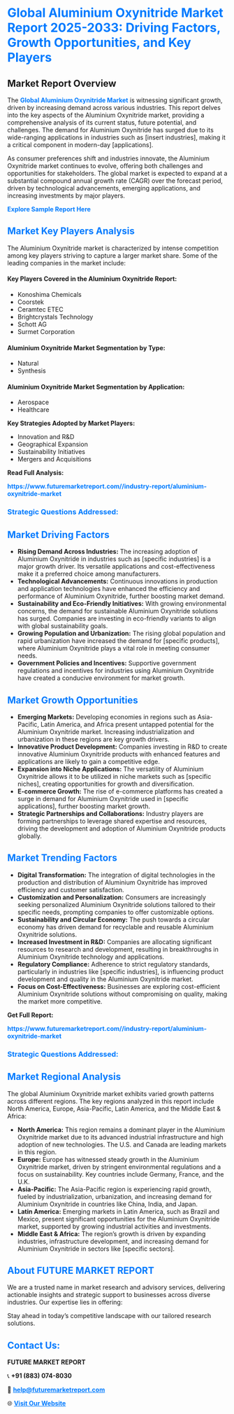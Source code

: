 <h1 style="color: #007BFF;">Global Aluminium Oxynitride Market Report 2025-2033: Driving Factors, Growth Opportunities, and Key Players</h1>

<section id="overview">
<h2>Market Report Overview</h2>
<p>The <a href="https://www.futuremarketreport.com//industry-report/aluminium-oxynitride-market" style="color: #007BFF; text-decoration: none;"><strong>Global Aluminium Oxynitride Market</strong></a> is witnessing significant growth, driven by increasing demand across various industries. This report delves into the key aspects of the Aluminium Oxynitride market, providing a comprehensive analysis of its current status, future potential, and challenges. The demand for Aluminium Oxynitride has surged due to its wide-ranging applications in industries such as [insert industries], making it a critical component in modern-day [applications].</p>
<p>As consumer preferences shift and industries innovate, the Aluminium Oxynitride market continues to evolve, offering both challenges and opportunities for stakeholders. The global market is expected to expand at a substantial compound annual growth rate (CAGR) over the forecast period, driven by technological advancements, emerging applications, and increasing investments by major players.</p>
</section>

<section id="overview">
<p><a href="https://www.futuremarketreport.com//request-sample/reportId=82936" style="color: #007BFF; text-decoration: none;"><strong>Explore Sample Report Here</strong></a></p>
</section>

<section id="key-players">
<h2 style="color: #007BFF;">Market Key Players Analysis</h2>
<p>The Aluminium Oxynitride market is characterized by intense competition among key players striving to capture a larger market share. Some of the leading companies in the market include:</p>
<h4>Key Players Covered in the Aluminium Oxynitride Report:</h4>
<ul><li>Konoshima Chemicals</li><li>Coorstek</li><li>Ceramtec ETEC</li><li>Brightcrystals Technology</li><li>Schott AG</li><li>Surmet Corporation</li></ul>
<h4>Aluminium Oxynitride Market Segmentation by Type:</h4>
<ul><li>Natural</li><li>Synthesis</li></ul>

<h4>Aluminium Oxynitride Market Segmentation by Application:</h4>
<ul><li>Aerospace</li><li>Healthcare</li></ul>
<p><strong>Key Strategies Adopted by Market Players:</strong></p>
<ul>
<li>Innovation and R&D</li>
<li>Geographical Expansion</li>
<li>Sustainability Initiatives</li>
<li>Mergers and Acquisitions</li>
</ul>
</section>

<section>
<p><strong>Read Full Analysis: </strong></p><a href="https://www.futuremarketreport.com//industry-report/aluminium-oxynitride-market" style="color: #007BFF; text-decoration: none;"><strong>https://www.futuremarketreport.com//industry-report/aluminium-oxynitride-market</strong></a>
<h3 style="color: #007BFF;">Strategic Questions Addressed:</h3>
</section>

<section id="driving-factors">
<h2 style="color: #007BFF;">Market Driving Factors</h2>
<ul>
<li><strong>Rising Demand Across Industries:</strong> The increasing adoption of Aluminium Oxynitride in industries such as [specific industries] is a major growth driver. Its versatile applications and cost-effectiveness make it a preferred choice among manufacturers.</li>
<li><strong>Technological Advancements:</strong> Continuous innovations in production and application technologies have enhanced the efficiency and performance of Aluminium Oxynitride, further boosting market demand.</li>
<li><strong>Sustainability and Eco-Friendly Initiatives:</strong> With growing environmental concerns, the demand for sustainable Aluminium Oxynitride solutions has surged. Companies are investing in eco-friendly variants to align with global sustainability goals.</li>
<li><strong>Growing Population and Urbanization:</strong> The rising global population and rapid urbanization have increased the demand for [specific products], where Aluminium Oxynitride plays a vital role in meeting consumer needs.</li>
<li><strong>Government Policies and Incentives:</strong> Supportive government regulations and incentives for industries using Aluminium Oxynitride have created a conducive environment for market growth.</li>
</ul>
</section>

<section id="growth-opportunities">
<h2 style="color: #007BFF;">Market Growth Opportunities</h2>
<ul>
<li><strong>Emerging Markets:</strong> Developing economies in regions such as Asia-Pacific, Latin America, and Africa present untapped potential for the Aluminium Oxynitride market. Increasing industrialization and urbanization in these regions are key growth drivers.</li>
<li><strong>Innovative Product Development:</strong> Companies investing in R&D to create innovative Aluminium Oxynitride products with enhanced features and applications are likely to gain a competitive edge.</li>
<li><strong>Expansion into Niche Applications:</strong> The versatility of Aluminium Oxynitride allows it to be utilized in niche markets such as [specific niches], creating opportunities for growth and diversification.</li>
<li><strong>E-commerce Growth:</strong> The rise of e-commerce platforms has created a surge in demand for Aluminium Oxynitride used in [specific applications], further boosting market growth.</li>
<li><strong>Strategic Partnerships and Collaborations:</strong> Industry players are forming partnerships to leverage shared expertise and resources, driving the development and adoption of Aluminium Oxynitride products globally.</li>
</ul>
</section>

<section id="trending-factors">
<h2 style="color: #007BFF;">Market Trending Factors</h2>
<ul>
<li><strong>Digital Transformation:</strong> The integration of digital technologies in the production and distribution of Aluminium Oxynitride has improved efficiency and customer satisfaction.</li>
<li><strong>Customization and Personalization:</strong> Consumers are increasingly seeking personalized Aluminium Oxynitride solutions tailored to their specific needs, prompting companies to offer customizable options.</li>
<li><strong>Sustainability and Circular Economy:</strong> The push towards a circular economy has driven demand for recyclable and reusable Aluminium Oxynitride solutions.</li>
<li><strong>Increased Investment in R&D:</strong> Companies are allocating significant resources to research and development, resulting in breakthroughs in Aluminium Oxynitride technology and applications.</li>
<li><strong>Regulatory Compliance:</strong> Adherence to strict regulatory standards, particularly in industries like [specific industries], is influencing product development and quality in the Aluminium Oxynitride market.</li>
<li><strong>Focus on Cost-Effectiveness:</strong> Businesses are exploring cost-efficient Aluminium Oxynitride solutions without compromising on quality, making the market more competitive.</li>
</ul>
</section>

<section>
<p><strong>Get Full Report: </strong></p><a href="https://www.futuremarketreport.com//industry-report/aluminium-oxynitride-market" style="color: #007BFF; text-decoration: none;"><strong>https://www.futuremarketreport.com//industry-report/aluminium-oxynitride-market</strong></a>
<h3 style="color: #007BFF;">Strategic Questions Addressed:</h3>
</section>


<section id="regional-analysis">
<h2 style="color: #007BFF;">Market Regional Analysis</h2>
<p>The global Aluminium Oxynitride market exhibits varied growth patterns across different regions. The key regions analyzed in this report include North America, Europe, Asia-Pacific, Latin America, and the Middle East & Africa:</p>
<ul>
<li><strong>North America:</strong> This region remains a dominant player in the Aluminium Oxynitride market due to its advanced industrial infrastructure and high adoption of new technologies. The U.S. and Canada are leading markets in this region.</li>
<li><strong>Europe:</strong> Europe has witnessed steady growth in the Aluminium Oxynitride market, driven by stringent environmental regulations and a focus on sustainability. Key countries include Germany, France, and the U.K.</li>
<li><strong>Asia-Pacific:</strong> The Asia-Pacific region is experiencing rapid growth, fueled by industrialization, urbanization, and increasing demand for Aluminium Oxynitride in countries like China, India, and Japan.</li>
<li><strong>Latin America:</strong> Emerging markets in Latin America, such as Brazil and Mexico, present significant opportunities for the Aluminium Oxynitride market, supported by growing industrial activities and investments.</li>
<li><strong>Middle East & Africa:</strong> The region’s growth is driven by expanding industries, infrastructure development, and increasing demand for Aluminium Oxynitride in sectors like [specific sectors].</li>
</ul>
</section>

<footer>
<h2 style="color: #007BFF;">About FUTURE MARKET REPORT</h2>
<p>We are a trusted name in market research and advisory services, delivering actionable insights and strategic support to businesses across diverse industries. Our expertise lies in offering:</p>

<p>Stay ahead in today’s competitive landscape with our tailored research solutions.</p>

<h2 style="color: #007BFF;">Contact Us:</h2>
<p><strong>FUTURE MARKET REPORT</strong></p>
<p>📞 <strong>+91 (883) 074-8030</strong></p>
<p>📧 <strong><a href="mailto:help@futuremarketreport.com" style="color: #007BFF;">help@futuremarketreport.com</a></strong></p>
<p>🌐 <strong><a href="https://www.futuremarketreport.com/" style="color: #007BFF;">Visit Our Website</a></strong></p>
</footer>